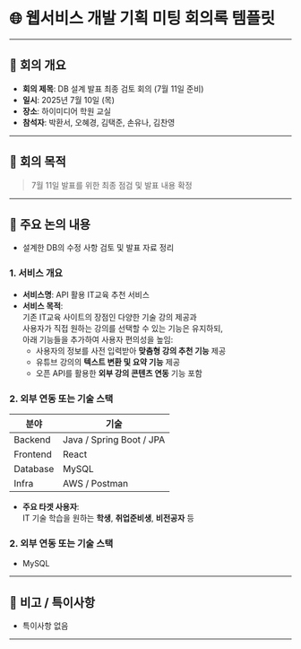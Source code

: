 # 🌐 웹서비스 개발 기획 미팅 회의록 템플릿

---

## 📝 회의 개요
- **회의 제목**: DB 설계 발표 최종 검토 회의 (7월 11일 준비)
- **일시**: 2025년 7월 10일 (목)
- **장소**: 하이미디어 학원 교실
- **참석자**: 박환서, 오혜경, 김택준, 손유나, 김찬영
    

---

## 🎯 회의 목적
> 7월 11일 발표를 위한 최종 점검 및 발표 내용 확정

---

## 📌 주요 논의 내용
- 설계한 DB의 수정 사항 검토 및 발표 자료 정리

### 1. 서비스 개요
- **서비스명**: API 활용 IT교육 추천 서비스
- **서비스 목적**:  
  기존 IT교육 사이트의 장점인 다양한 기술 강의 제공과  
  사용자가 직접 원하는 강의를 선택할 수 있는 기능은 유지하되,  
  아래 기능들을 추가하여 사용자 편의성을 높임:
  - 사용자의 정보를 사전 입력받아 **맞춤형 강의 추천 기능** 제공  
  - 유튜브 강의의 **텍스트 변환 및 요약 기능** 제공  
  - 오픈 API를 활용한 **외부 강의 콘텐츠 연동** 기능 포함
 
### 2. 외부 연동 또는 기술 스택
| 분야 | 기술 |
|------|------|
| Backend | Java / Spring Boot / JPA |
| Frontend | React |
| Database | MySQL |
| Infra | AWS / Postman |

- **주요 타겟 사용자**:  
  IT 기술 학습을 원하는 **학생**, **취업준비생**, **비전공자** 등

### 2. 외부 연동 또는 기술 스택
- MySQL

---

## 📎 비고 / 특이사항
- 특이사항 없음
---
